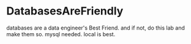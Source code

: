 # DatabasesAreFriendly
databases are a data engineer's Best Friend. and if not, do this lab and make them so. mysql needed. local is best.
